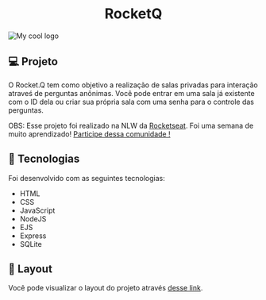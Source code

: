 <h1 align="center">
  RocketQ
</h1>

<img src="https://raw.githubusercontent.com/rocketseat-education/nlw-06-discover/main/.github/Rocket_Q.png" alt="My cool logo"/>

## 💻 Projeto

O Rocket.Q tem como objetivo a realização de salas privadas para interação atraveś de perguntas anônimas. Você pode entrar em uma sala já existente com o ID dela ou criar sua própria sala com uma senha para o controle das perguntas. 

OBS: Esse projeto foi realizado na NLW da [Rocketseat](https://github.com/rocketseat-education). Foi uma semana de muito aprendizado! [Participe dessa comunidade !](https://discordapp.com/invite/gCRAFhc) 

## 🚀 Tecnologias

Foi desenvolvido com as seguintes tecnologias:

- HTML
- CSS
- JavaScript
- NodeJS
- EJS
- Express
- SQLite

## 🔖 Layout

Você pode visualizar o layout do projeto através [desse link](https://www.figma.com/file/vp3iFfd1ohCbHyDX9jCiQi/Roquet.q). 
